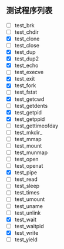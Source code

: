 ## 测试程序列表

* [ ] test_brk
* [ ] test_chdir
* [X] test_clone
* [ ] test_close
* [X] test_dup
* [X] test_dup2
* [X] test_echo
* [ ] test_execve
* [X] test_exit
* [X] test_fork
* [ ] test_fstat
* [X] test_getcwd
* [ ] test_getdents
* [X] test_getpid
* [X] test_getppid
* [ ] test_gettimeofday
* [ ] test_mkdir_
* [ ] test_mmap
* [ ] test_mount
* [ ] test_munmap
* [ ] test_open
* [ ] test_openat
* [X] test_pipe
* [ ] test_read
* [ ] test_sleep
* [ ] test_times
* [ ] test_umount
* [ ] test_uname
* [ ] test_unlink
* [X] test_wait
* [ ] test_waitpid
* [X] test_write
* [ ] test_yield
